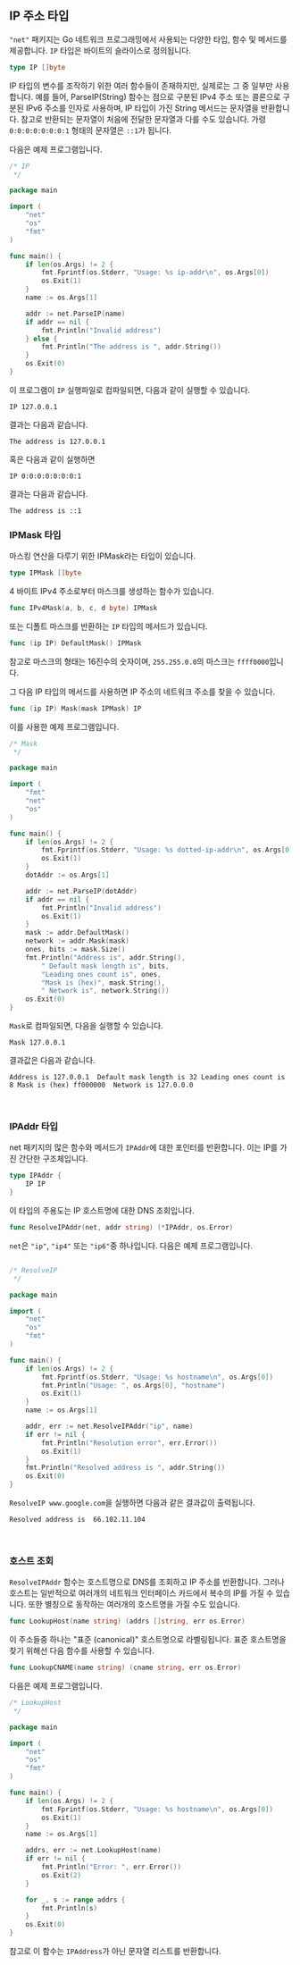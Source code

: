 ## IP 주소 타입

`"net"` 패키지는 Go 네트워크 프로그래밍에서 사용되는 다양한 타입, 함수 및 메서드를 제공합니다. `IP` 타입은 바이트의 슬라이스로 정의됩니다.

```go
type IP []byte
```

IP 타입의 변수를 조작하기 위한 여러 함수들이 존재하지만, 실제로는 그 중 일부만 사용합니다.
예를 들어, ParseIP(String) 함수는 점으로 구분된 IPv4 주소 또는 콜론으로 구분된 IPv6 주소를 인자로 사용하며, IP 타입이 가진 String 메서드는 문자열을 반환합니다.
참고로 반환되는 문자열이 처음에 전달한 문자열과 다를 수도 있습니다. 가령 `0:0:0:0:0:0:0:1` 형태의 문자열은 `::1`가 됩니다.

다음은 예제 프로그램입니다.

```go
/* IP
 */

package main

import (
	"net"
	"os"
	"fmt"
)

func main() {
	if len(os.Args) != 2 {
		fmt.Fprintf(os.Stderr, "Usage: %s ip-addr\n", os.Args[0])
		os.Exit(1)
	}
	name := os.Args[1]

	addr := net.ParseIP(name)
	if addr == nil {
		fmt.Println("Invalid address")
	} else {
		fmt.Println("The address is ", addr.String())
	}
	os.Exit(0)
}
```

이 프로그램이 `IP` 실행파일로 컴파일되면, 다음과 같이 실행할 수 있습니다.

    IP 127.0.0.1

결과는 다음과 같습니다.

    The address is 127.0.0.1

혹은 다음과 같이 실행하면

    IP 0:0:0:0:0:0:0:1

결과는 다음과 같습니다.

    The address is ::1


### IPMask 타입

마스킹 연산을 다루기 위한 IPMask라는 타입이 있습니다.

```go
type IPMask []byte
```

4 바이트 IPv4 주소로부터 마스크를 생성하는 함수가 있습니다.

```go
func IPv4Mask(a, b, c, d byte) IPMask
```

또는 디폴트 마스크를 반환하는 `IP` 타입의 메서드가 있습니다.

```go    
func (ip IP) DefaultMask() IPMask
```

참고로 마스크의 형태는 16진수의 숫자이며, `255.255.0.0`의 마스크는 `ffff0000`입니다.

그 다음 IP 타입의 메서드를 사용하면 IP 주소의 네트워크 주소를 찾을 수 있습니다.

```go
func (ip IP) Mask(mask IPMask) IP
```

이를 사용한 예제 프로그램입니다.

```go
/* Mask
 */

package main

import (
	"fmt"
	"net"
	"os"
)

func main() {
	if len(os.Args) != 2 {
		fmt.Fprintf(os.Stderr, "Usage: %s dotted-ip-addr\n", os.Args[0])
		os.Exit(1)
	}
	dotAddr := os.Args[1]

	addr := net.ParseIP(dotAddr)
	if addr == nil {
		fmt.Println("Invalid address")
		os.Exit(1)
	}
	mask := addr.DefaultMask()
	network := addr.Mask(mask)
	ones, bits := mask.Size()
	fmt.Println("Address is", addr.String(),
		" Default mask length is", bits,
		"Leading ones count is", ones,
		"Mask is (hex)", mask.String(),
		" Network is", network.String())
	os.Exit(0)
}
```

`Mask`로 컴파일되면, 다음을 실행할 수 있습니다.

    Mask 127.0.0.1
결과값은 다음과 같습니다.

    Address is 127.0.0.1  Default mask length is 32 Leading ones count is 8 Mask is (hex) ff000000  Network is 127.0.0.0
​    

### IPAddr 타입

net 패키지의 많은 함수와 메서드가 `IPAddr`에 대한 포인터를 반환합니다. 이는 IP를 가진 간단한 구조체입니다.

```go    
type IPAddr {
    IP IP
}
```

이 타입의 주용도는 IP 호스트명에 대한 DNS 조회입니다.

```go
func ResolveIPAddr(net, addr string) (*IPAddr, os.Error)
```

`net`은 `"ip"`, `"ip4"` 또는 `"ip6"`중 하나입니다. 다음은 예제 프로그램입니다.

```go

/* ResolveIP
 */

package main

import (
	"net"
	"os"
	"fmt"
)

func main() {
	if len(os.Args) != 2 {
		fmt.Fprintf(os.Stderr, "Usage: %s hostname\n", os.Args[0])
		fmt.Println("Usage: ", os.Args[0], "hostname")
		os.Exit(1)
	}
	name := os.Args[1]

	addr, err := net.ResolveIPAddr("ip", name)
	if err != nil {
		fmt.Println("Resolution error", err.Error())
		os.Exit(1)
	}
	fmt.Println("Resolved address is ", addr.String())
	os.Exit(0)
}
```

`ResolveIP www.google.com`을 실행하면 다음과 같은 결과값이 출력됩니다.

    Resolved address is  66.102.11.104
​    

### 호스트 조회

`ResolveIPAddr` 함수는 호스트명으로 DNS를 조회하고 IP 주소를 반환합니다.
그러나 호스트는 일반적으로 여러개의 네트워크 인터페이스 카드에서 복수의 IP를 가질 수 있습니다. 또한 별칭으로 동작하는 여러개의 호스트명을 가질 수도 있습니다.

```go
func LookupHost(name string) (addrs []string, err os.Error)
```

이 주소들중 하나는 "표준 (canonical)" 호스트명으로 라벨링됩니다. 표준 호스트명을 찾기 위해선 다음 함수를 사용할 수 있습니다.

```go
func LookupCNAME(name string) (cname string, err os.Error)
```

다음은 예제 프로그램입니다.

```go
/* LookupHost
 */

package main

import (
	"net"
	"os"
	"fmt"
)

func main() {
	if len(os.Args) != 2 {
		fmt.Fprintf(os.Stderr, "Usage: %s hostname\n", os.Args[0])
		os.Exit(1)
	}
	name := os.Args[1]

	addrs, err := net.LookupHost(name)
	if err != nil {
		fmt.Println("Error: ", err.Error())
		os.Exit(2)
	}

	for _, s := range addrs {
		fmt.Println(s)
	}
	os.Exit(0)
}
```

참고로 이 함수는 `IPAddress`가 아닌 문자열 리스트를 반환합니다.